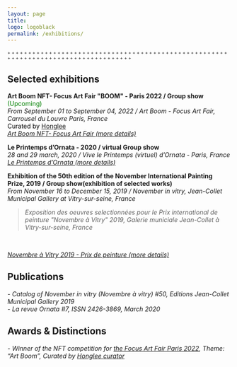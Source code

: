 ```yaml
---
layout: page
title:
logo: logoblack
permalink: /exhibitions/
---
```



<font size="1"> +  +  +  +  +  +  +  +  +  +  +  +  +  +  +  +  +  +  +  +  +  +  +  +  +  +  +  +  +  +  +  +  +  +  +  +  +  +  +  +  +  +  +  +  +  +  +  +  +  +  +  +  +  +  +  +  +  +  +  +  +  +  +  +  +  +  +  +  +  +  +  +  +  +  +  +  +  +  +  +  +  +  +</font> 
<br>

## Selected exhibitions 


**Art Boom NFT- Focus Art Fair "BOOM" - Paris 2022 / Group show** <span style="color: green;"> (Upcoming)</span>
<br>
*From September 01 to September 04, 2022 / Art Boom - Focus Art Fair, Carrousel du Louvre Paris, France* <br>
<span style="color: black;"> 
Curated by [Honglee](https://fr.curatorhonglee.com/)  </span> <br>
[*Art Boom NFT- Focus Art Fair (more details)*](https://www.focusartfair.net/nft)
<br>

**Le Printemps d’Ornata - 2020 / virtual Group show** 
<br>
*28 and 29 march, 2020 / Vive le Printemps (virtuel) d’Ornata - Paris, France* <br>
[*Le Printemps d’Ornata (more details)*](https://www.facebook.com/EurydemaOrnata/)
<br>

**Exhibition of the 50th edition of the November International Painting Prize, 2019 / Group show(exhibition of selected works)** <br>
*From November 16 to December 15, 2019  / November in vitry, Jean-Collet Municipal Gallery at Vitry-sur-seine, France*
 > *Exposition des oeuvres selectionnées pour le Prix international de peinture "Novembre à Vitry" 2019, Galerie municiale Jean-Collet à Vitry-sur-seine, France*
<br>

[*Novembre à Vitry 2019 - Prix de peinture (more details)*](https://galerie.vitry94.fr/3476-19217/expositions/details/fiche/une-annee-en-peinture-acte-5-novembre-a-vitry-2019-prix-de-peinture.htm)


## Publications


*- Catalog of November in vitry (Novembre à vitry) #50, Editions Jean-Collet Municipal Gallery 2019* <br>
*- La revue Ornata #7, ISSN 2426-3869, March 2020* <br>

## Awards & Distinctions

*- Winner of the NFT competition for [the Focus Art Fair Paris 2022](https://www.focusartfair.net/nft), Theme: “Art Boom”, Curated by [Honglee curator](https://fr.curatorhonglee.com/)* <br>









